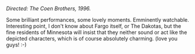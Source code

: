 <!--
.. title: Fargo
.. slug: fargo
.. date: 2009-01-27 17:09:56-06:00
.. tags: media,movie,fiction
.. type: text
-->

*Directed: The Coen Brothers, 1996.*

Some brilliant performances, some lovely moments. Emminently watchable.
Interesting point, I don't know about Fargo itself, or The Dakotas, but
the fine residents of Minnesota will insist that they neither sound or
act like the depicted characters, which is of course absolutely
charming. (love you guys! :-)
